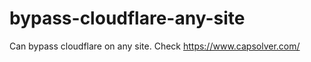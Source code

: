 # bypass-cloudflare-any-site
Can bypass cloudflare on any site. Check https://www.capsolver.com/ 











                                   